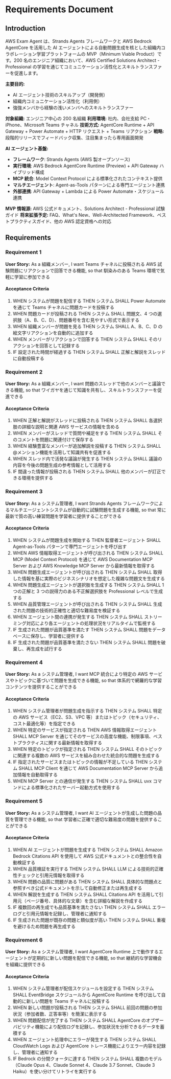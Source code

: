 # Requirements Document

## Introduction

AWS Exam Agent は、Strands Agents フレームワークと AWS Bedrock AgentCore を活用した AI エージェントによる自動問題生成を核とした組織内コラボレーション学習プラットフォームの MVP（Minimum Viable Product）です。200 名のエンジニア組織において、AWS Certified Solutions Architect - Professional の学習を通じてコミュニケーション活性化とスキルトランスファーを促進します。

**主要目的:**

- AI エージェント技術のスキルアップ（開発側）
- 組織内コミュニケーション活性化（利用側）
- 強強メンバから経験の浅いメンバへのスキルトランスファー

**対象組織:** エンジニア中心の 200 名組織
**利用環境:** 社内、会社支給 PC・iPhone、Microsoft Teams チャネル
**技術方式:** AgentCore Runtime + API Gateway + Power Automate + HTTP リクエスト + Teams リアクション
**戦略:** 段階的リリースでフィードバック収集、注目集まったら専用画面開発

**AI エージェント基盤:**

- **フレームワーク**: Strands Agents (AWS 製オープンソース)
- **実行環境**: AWS Bedrock AgentCore Runtime (Preview) + API Gateway ハイブリッド構成
- **MCP 統合**: Model Context Protocol による標準化されたコンテキスト提供
- **マルチエージェント**: Agent-as-Tools パターンによる専門エージェント連携
- **外部連携**: API Gateway + Lambda による Power Automate・スケジュール連携

**MVP 情報源:** AWS 公式ドキュメント、Solutions Architect - Professional 試験ガイド
**将来拡張予定:** FAQ、What's New、Well-Architected Framework、ベストプラクティスガイド、他の AWS 認定資格への対応

## Requirements

### Requirement 1

**User Story:** As a 組織メンバー, I want Teams チャネルに投稿される AWS 試験問題にリアクションで回答できる機能, so that 馴染みのある Teams 環境で気軽に学習に参加できる

#### Acceptance Criteria

1. WHEN システムが問題を配信する THEN システム SHALL Power Automate を通じて Teams チャネルに問題カードを投稿する
2. WHEN 問題カードが投稿される THEN システム SHALL 問題文、4 つの選択肢（A、B、C、D）、問題番号を含む見やすい形式で表示する
3. WHEN 組織メンバーが問題を見る THEN システム SHALL A、B、C、D の絵文字リアクションを自動的に追加する
4. WHEN メンバーがリアクションで回答する THEN システム SHALL そのリアクションを回答として記録する
5. IF 設定された時間が経過する THEN システム SHALL 正解と解説をスレッドに自動投稿する

### Requirement 2

**User Story:** As a 組織メンバー, I want 問題のスレッドで他のメンバーと議論できる機能, so that ワイガヤを通じて知識を共有し、スキルトランスファーを促進できる

#### Acceptance Criteria

1. WHEN 正解と解説がスレッドに投稿される THEN システム SHALL 各選択肢の詳細な説明と関連 AWS サービスの情報を含める
2. WHEN メンバーがスレッドで質問や補足をする THEN システム SHALL そのコメントを問題に関連付けて保存する
3. WHEN 経験豊富なメンバーが追加解説を投稿する THEN システム SHALL @メンション機能を活用して知識共有を促進する
4. WHEN スレッド内で活発な議論が発生する THEN システム SHALL 議論の内容を今後の問題生成の参考情報として活用する
5. IF 間違った情報が投稿される THEN システム SHALL 他のメンバーが訂正できる環境を提供する

### Requirement 3

**User Story:** As a システム管理者, I want Strands Agents フレームワークによるマルチエージェントシステムが自動的に試験問題を生成する機能, so that 常に最新で質の高い練習問題を学習者に提供することができる

#### Acceptance Criteria

1. WHEN システムが問題生成を開始する THEN 監督者エージェント SHALL Agent-as-Tools パターンで専門エージェントを呼び出す
2. WHEN AWS 情報取得エージェントが呼び出される THEN システム SHALL MCP (Model Context Protocol) を通じて AWS Documentation MCP Server および AWS Knowledge MCP Server から最新情報を取得する
3. WHEN 問題生成エージェントが呼び出される THEN システム SHALL 取得した情報を基に実際のビジネスシナリオを想定した複雑な問題文を生成する
4. WHEN 問題生成エージェントが選択肢を生成する THEN システム SHALL 1 つの正解と 3 つの説得力のある不正解選択肢を Professional レベルで生成する
5. WHEN 品質管理エージェントが呼び出される THEN システム SHALL 生成された問題の技術的正確性と適切な難易度を検証する
6. WHEN エージェント間の連携が発生する THEN システム SHALL ストリーミング対応により各エージェントの処理状況をリアルタイムで監視する
7. IF 生成された問題が品質基準を満たす THEN システム SHALL 問題をデータベースに保存し、学習者に提供する
8. IF 生成された問題が品質基準を満たさない THEN システム SHALL 問題を破棄し、再生成を試行する

### Requirement 4

**User Story:** As a システム管理者, I want MCP 統合により特定の AWS サービスやトピックに基づいて問題を生成できる機能, so that 体系的で網羅的な学習コンテンツを提供することができる

#### Acceptance Criteria

1. WHEN システム管理者が問題生成を指示する THEN システム SHALL 特定の AWS サービス（EC2、S3、VPC 等）またはトピック（セキュリティ、コスト最適化等）を指定できる
2. WHEN 特定のサービスが指定される THEN AWS 情報取得エージェント SHALL MCP Server を通じてそのサービスの高度な機能、制限事項、ベストプラクティスに関する最新情報を取得する
3. WHEN 特定のトピックが指定される THEN システム SHALL そのトピックに関連する複数の AWS サービスを組み合わせた統合的な問題を生成する
4. IF 指定されたサービスまたはトピックの情報が不足している THEN システム SHALL MCP Client を通じて AWS Documentation MCP Server から追加情報を自動取得する
5. WHEN MCP Server との通信が発生する THEN システム SHALL uvx コマンドによる標準化されたサーバー起動方式を使用する

### Requirement 5

**User Story:** As a システム管理者, I want AI エージェントが生成した問題の品質を管理できる機能, so that 学習者に正確で適切な難易度の問題を提供することができる

#### Acceptance Criteria

1. WHEN AI エージェントが問題を生成する THEN システム SHALL Amazon Bedrock Citations API を使用して AWS 公式ドキュメントとの整合性を自動検証する
2. WHEN 品質検証を実行する THEN システム SHALL LLM による技術的正確性チェックと引用元情報を取得する
3. WHEN 問題の品質に問題がある THEN システム SHALL 具体的な問題点と参照すべき公式ドキュメントを示して自動修正または再生成する
4. WHEN 解説を生成する THEN システム SHALL Citations API を活用して引用元（ページ番号、具体的な文章）を含む詳細な解説を作成する
5. IF 複数回の再生成でも品質基準を満たさない THEN システム SHALL エラーログと引用元情報を記録し、管理者に通知する
6. IF 生成された問題が既存の問題と類似度が高い THEN システム SHALL 重複を避けるため問題を再生成する

### Requirement 6

**User Story:** As a システム管理者, I want AgentCore Runtime 上で動作するエージェントが定期的に新しい問題を配信できる機能, so that 継続的な学習機会を組織に提供できる

#### Acceptance Criteria

1. WHEN システム管理者が配信スケジュールを設定する THEN システム SHALL EventBridge スケジュールから AgentCore Runtime を呼び出して自動的に新しい問題を Teams チャネルに投稿する
2. WHEN 新しい問題が投稿される THEN システム SHALL 前回の問題の参加状況（参加者数、正答率等）を簡潔に表示する
3. WHEN 問題配信が完了する THEN システム SHALL AgentCore のオブザーバビリティ機能により配信ログを記録し、参加状況を分析できるデータを蓄積する
4. WHEN エージェント処理中にエラーが発生する THEN システム SHALL CloudWatch Logs および AgentCore トレース機能によりエラー内容を記録し、管理者に通知する
5. IF Bedrock の分間クォータに達する THEN システム SHALL 複数のモデル（Claude Opus 4、Claude Sonnet 4、Claude 3.7 Sonnet、Claude 3 Haiku）を使い分けてリトライを実行する
